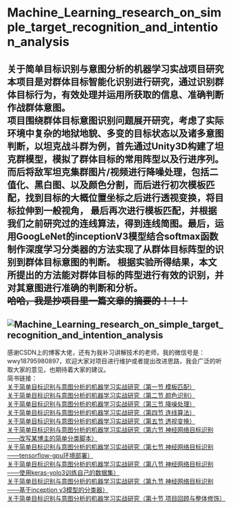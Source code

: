 # Machine_Learning_research_on_simple_target_recognition_and_intention_analysis
关于简单目标识别与意图分析的机器学习实战项目研究  
**本项目是对群体目标智能化识别进行研究，通过识别群体目标行为，有效处理并运用所获取的信息、准确判断作战群体意图。**  
项目围绕群体目标意图识别问题展开研究，考虑了实际环境中复杂的地狱地貌、多变的目标状态以及诸多意图判断，以坦克战斗群为例，首先通过Unity3D构建了坦克群模型，模拟了群体目标的常用阵型以及行进序列。而后将敌军坦克集群图片/视频进行降噪处理，包括二值化、黑白图、以及颜色分割，而后进行初次模板匹配，找到目标的大概位置坐标之后进行透视变换，将目标拉伸到一般视角，
最后再次进行模板匹配，并根据我们之前研究过的连线算法，得到连线简图。最后，运用GoogLeNet的inceptionV3模型结合softmax函数制作深度学习分类器的方法实现了从群体目标阵型的识别到群体目标意图的判断。
根据实验所得结果，本文所提出的方法能对群体目标的阵型进行有效的识别，并对其意图进行准确的判断和分析。  
~~哈哈，我是抄项目里一篇文章的摘要的！！！~~  
 ---
![Machine_Learning_research_on_simple_target_recognition_and_intention_analysis](https://upload-images.jianshu.io/upload_images/11477676-5ed9118875e8f7a5.png?imageMogr2/auto-orient/ "项目流程图")  
 ---   
感谢CSDN上的博客大佬，还有为我补习讲解技术的老师，我的微信号是：wwy18795980897，欢迎大家对项目进行维护或者提出改进思路，我会广泛的听取大家的意见，也期待着大家的建议。  
简书链接：  
[关于简单目标识别与意图分析的机器学习实战研究（第一节 模板匹配）](https://www.jianshu.com/p/cc681104c154)  
[关于简单目标识别与意图分析的机器学习实战研究（第二节 颜色识别）](https://www.jianshu.com/p/fdce3790146a)  
[关于简单目标识别与意图分析的机器学习实战研究（第三节 降噪处理）](https://www.jianshu.com/p/0087931ab7e9)  
[关于简单目标识别与意图分析的机器学习实战研究（第四节 连线算法）](https://www.jianshu.com/p/b6ce1d8b99fe)  
[关于简单目标识别与意图分析的机器学习实战研究（第五节 透视变换）](https://www.jianshu.com/p/160dee08db59)  
[关于简单目标识别与意图分析的机器学习实战研究（第六节 神经网络目标识别——改写某博主的简单分类脚本）](https://www.jianshu.com/p/174c32e1452a)  
[关于简单目标识别与意图分析的机器学习实战研究（第七节 神经网络目标识别——tensorflow-gpu环境部署）](https://www.jianshu.com/p/798e9b4a7c21)  
[关于简单目标识别与意图分析的机器学习实战研究（第八节 神经网络目标识别——使用keras-yolo3训练自己的数据集）](https://www.jianshu.com/p/0f6e6a81e269)  
[关于简单目标识别与意图分析的机器学习实战研究（第九节 神经网络目标识别——基于inception v3模型的分类器）](https://www.jianshu.com/p/76832d7eff2f)  
[关于简单目标识别与意图分析的机器学习实战研究（第十节 项目回顾与整体修饰）](https://www.jianshu.com/p/c430da1343d8)  
